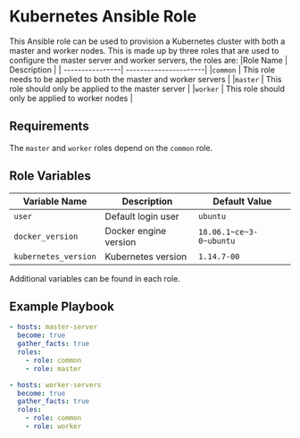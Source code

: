 Kubernetes Ansible Role
=========

This Ansible role can be used to provision a Kubernetes cluster with both a master and worker nodes. This is made up by three roles that are used to configure the master server and worker servers, the roles are:
|Role Name        | Description           |
| ----------------| ----------------------|
|`common`         | This role needs to be applied to both the master and worker servers |
|`master`         | This role should only be applied to the master server |
|`worker`         | This role should only be applied to worker nodes |

Requirements
------------

The `master` and `worker` roles depend on the `common` role.

Role Variables
--------------
|Variable Name        | Description           | Default Value           |
| ------------------- | ----------------------| ----------------------- |
|`user`               | Default login user    | `ubuntu`                |
|`docker_version`     | Docker engine version | `18.06.1~ce~3-0~ubuntu` |
|`kubernetes_version` | Kubernetes version    | `1.14.7-00`             |

Additional variables can be found in each role.

Example Playbook
----------------

```yaml
- hosts: master-server
  become: true
  gather_facts: true
  roles:
    - role: common
    - role: master

- hosts: worker-servers
  become: true
  gather_facts: true
  roles:
    - role: common
    - role: worker
```

